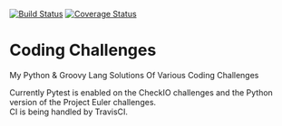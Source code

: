 
[![Build Status](https://travis-ci.org/marshallhumble/Coding_Challenges.svg?branch=master)](https://travis-ci.org/marshallhumble/Coding_Challenges)     [![Coverage Status](https://coveralls.io/repos/github/marshallhumble/Coding_Challenges/badge.svg?branch=master)](https://coveralls.io/github/marshallhumble/Coding_Challenges?branch=master)

# Coding Challenges

My Python & Groovy Lang Solutions Of Various Coding Challenges

Currently Pytest is enabled on the CheckIO challenges and the Python version of the Project Euler challenges.  
CI is being handled by TravisCI.
